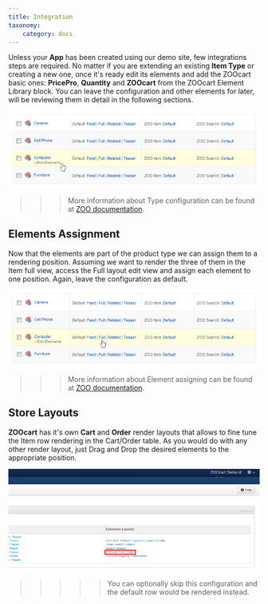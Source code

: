 ```yaml
---
title: Integration
taxonomy:
    category: docs
---
```


Unless your **App** has been created using our demo site, few integrations steps are required. No matter if you are extending an existing **Item Type** or creating a new one, once it's ready edit its elements and add the ZOOcart basic ones: **PricePro**, **Quantity** and **ZOOcart** from the ZOOcart Element Library block. You can leave the configuration and other elements for later, will be reviewing them in detail in the following sections.

![Edit Elements](edit-elements.png)

>>> More information about Type configuration can be found at [ZOO documentation](http://yootheme.com/zoo/documentation/advanced/create-new-types).

## Elements Assignment

Now that the elements are part of the product type we can assign them to a rendering position. Assuming we want to render the three of them in the Item full view, access the Full layout edit view and assign each element to one position. Again, leave the configuration as default.

![Render Layouts](render-layouts.png)

>>> More information about Element assigning can be found at [ZOO documentation](http://yootheme.com/zoo/documentation/advanced/assign-elements-to-layout-positions).

## Store Layouts

**ZOOcart** has it's own **Cart** and **Order** render layouts that allows to fine tune the Item row rendering in the Cart/Order table. As you would do with any other render layout, just Drag and Drop the desired elements to the appropriate position.

![Store Layouts](store-layouts.png?resize=600)

>>>>> You can optionally skip this configuration and the default row would be rendered instead.
